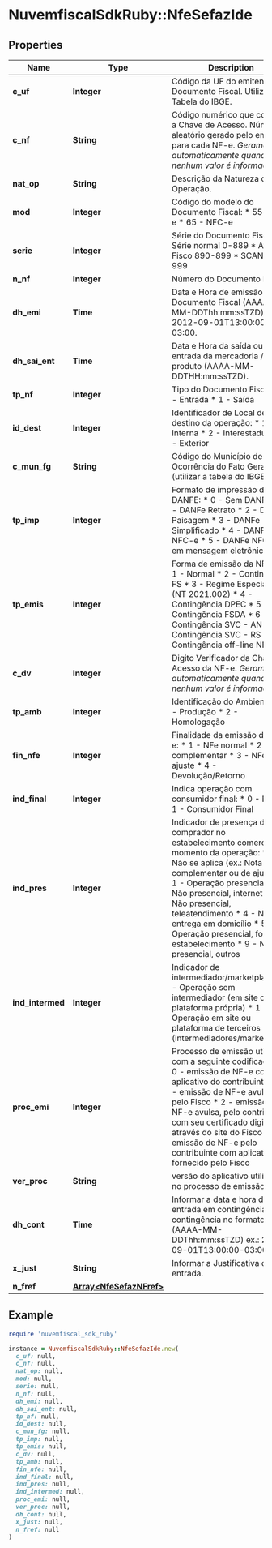 # NuvemfiscalSdkRuby::NfeSefazIde

## Properties

| Name | Type | Description | Notes |
| ---- | ---- | ----------- | ----- |
| **c_uf** | **Integer** | Código da UF do emitente do Documento Fiscal. Utilizar a Tabela do IBGE. |  |
| **c_nf** | **String** | Código numérico que compõe a Chave de Acesso. Número aleatório gerado pelo emitente para cada NF-e.    *Geramos automaticamente quando nenhum valor é informado.* | [optional] |
| **nat_op** | **String** | Descrição da Natureza da Operação. |  |
| **mod** | **Integer** | Código do modelo do Documento Fiscal:  * 55 - NF-e  * 65 - NFC-e | [optional] |
| **serie** | **Integer** | Série do Documento Fiscal:  * Série normal 0-889  * Avulsa Fisco 890-899  * SCAN 900-999 |  |
| **n_nf** | **Integer** | Número do Documento Fiscal. |  |
| **dh_emi** | **Time** | Data e Hora de emissão do Documento Fiscal (AAAA-MM-DDThh:mm:ssTZD) ex.: 2012-09-01T13:00:00-03:00. |  |
| **dh_sai_ent** | **Time** | Data e Hora da saída ou de entrada da mercadoria / produto (AAAA-MM-DDTHH:mm:ssTZD). | [optional] |
| **tp_nf** | **Integer** | Tipo do Documento Fiscal:  * 0 - Entrada  * 1 - Saída |  |
| **id_dest** | **Integer** | Identificador de Local de destino da operação:  * 1 - Interna  * 2 - Interestadual  * 3 - Exterior |  |
| **c_mun_fg** | **String** | Código do Município de Ocorrência do Fato Gerador (utilizar a tabela do IBGE). |  |
| **tp_imp** | **Integer** | Formato de impressão do DANFE:  * 0 - Sem DANFE  * 1 - DANFe Retrato  * 2 - DANFe Paisagem  * 3 - DANFe Simplificado  * 4 - DANFe NFC-e  * 5 - DANFe NFC-e em mensagem eletrônica |  |
| **tp_emis** | **Integer** | Forma de emissão da NF-e  * 1 - Normal  * 2 - Contingência FS  * 3 - Regime Especial NFF (NT 2021.002)  * 4 - Contingência DPEC  * 5 - Contingência FSDA  * 6 - Contingência SVC - AN  * 7 - Contingência SVC - RS  * 9 - Contingência off-line NFC-e |  |
| **c_dv** | **Integer** | Digito Verificador da Chave de Acesso da NF-e.    *Geramos automaticamente quando nenhum valor é informado.* | [optional] |
| **tp_amb** | **Integer** | Identificação do Ambiente:  * 1 - Produção  * 2 - Homologação | [optional] |
| **fin_nfe** | **Integer** | Finalidade da emissão da NF-e:  * 1 - NFe normal  * 2 - NFe complementar  * 3 - NFe de ajuste  * 4 - Devolução/Retorno |  |
| **ind_final** | **Integer** | Indica operação com consumidor final:  * 0 - Não  * 1 - Consumidor Final |  |
| **ind_pres** | **Integer** | Indicador de presença do comprador no estabelecimento comercial no momento da operação:  * 0 - Não se aplica (ex.: Nota Fiscal complementar ou de ajuste)  * 1 - Operação presencial  * 2 - Não presencial, internet  * 3 - Não presencial, teleatendimento  * 4 - NFC-e entrega em domicílio  * 5 - Operação presencial, fora do estabelecimento  * 9 - Não presencial, outros |  |
| **ind_intermed** | **Integer** | Indicador de intermediador/marketplace  * 0 - Operação sem intermediador (em site ou plataforma própria)  * 1 - Operação em site ou plataforma de terceiros (intermediadores/marketplace) | [optional] |
| **proc_emi** | **Integer** | Processo de emissão utilizado com a seguinte codificação:  * 0 - emissão de NF-e com aplicativo do contribuinte  * 1 - emissão de NF-e avulsa pelo Fisco  * 2 - emissão de NF-e avulsa, pelo contribuinte com seu certificado digital, através do site  do Fisco  * 3 - emissão de NF-e pelo contribuinte com aplicativo fornecido pelo Fisco |  |
| **ver_proc** | **String** | versão do aplicativo utilizado no processo de  emissão. |  |
| **dh_cont** | **Time** | Informar a data e hora de entrada em contingência contingência no formato  (AAAA-MM-DDThh:mm:ssTZD) ex.: 2012-09-01T13:00:00-03:00. | [optional] |
| **x_just** | **String** | Informar a Justificativa da entrada. | [optional] |
| **n_fref** | [**Array&lt;NfeSefazNFref&gt;**](NfeSefazNFref.md) |  | [optional] |

## Example

```ruby
require 'nuvemfiscal_sdk_ruby'

instance = NuvemfiscalSdkRuby::NfeSefazIde.new(
  c_uf: null,
  c_nf: null,
  nat_op: null,
  mod: null,
  serie: null,
  n_nf: null,
  dh_emi: null,
  dh_sai_ent: null,
  tp_nf: null,
  id_dest: null,
  c_mun_fg: null,
  tp_imp: null,
  tp_emis: null,
  c_dv: null,
  tp_amb: null,
  fin_nfe: null,
  ind_final: null,
  ind_pres: null,
  ind_intermed: null,
  proc_emi: null,
  ver_proc: null,
  dh_cont: null,
  x_just: null,
  n_fref: null
)
```

